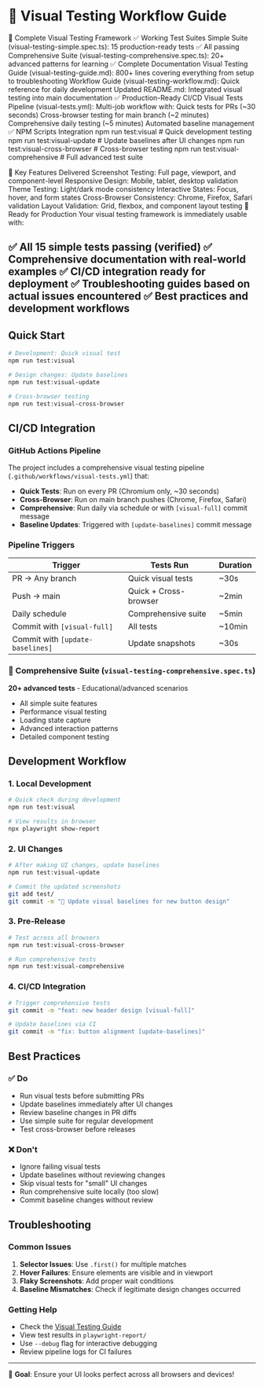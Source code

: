# 🎨 Visual Testing Workflow Guide
🎨 Complete Visual Testing Framework
✅ Working Test Suites
Simple Suite (visual-testing-simple.spec.ts): 15 production-ready tests ✅ All passing
Comprehensive Suite (visual-testing-comprehensive.spec.ts): 20+ advanced patterns for learning
✅ Complete Documentation
Visual Testing Guide (visual-testing-guide.md): 800+ lines covering everything from setup to troubleshooting
Workflow Guide (visual-testing-workflow.md): Quick reference for daily development
Updated README.md: Integrated visual testing into main documentation
✅ Production-Ready CI/CD
Visual Tests Pipeline (visual-tests.yml): Multi-job workflow with:
Quick tests for PRs (~30 seconds)
Cross-browser testing for main branch (~2 minutes)
Comprehensive daily testing (~5 minutes)
Automated baseline management
✅ NPM Scripts Integration
npm run test:visual                    # Quick development testing
npm run test:visual-update            # Update baselines after UI changes
npm run test:visual-cross-browser     # Cross-browser testing
npm run test:visual-comprehensive     # Full advanced test suite

🎯 Key Features Delivered
Screenshot Testing: Full page, viewport, and component-level
Responsive Design: Mobile, tablet, desktop validation
Theme Testing: Light/dark mode consistency
Interactive States: Focus, hover, and form states
Cross-Browser Consistency: Chrome, Firefox, Safari validation
Layout Validation: Grid, flexbox, and component layout testing
🚀 Ready for Production
Your visual testing framework is immediately usable with:

✅ All 15 simple tests passing (verified)
✅ Comprehensive documentation with real-world examples
✅ CI/CD integration ready for deployment
✅ Troubleshooting guides based on actual issues encountered
✅ Best practices and development workflows
------------------
## Quick Start

```bash
# Development: Quick visual test
npm run test:visual

# Design changes: Update baselines
npm run test:visual-update

# Cross-browser testing
npm run test:visual-cross-browser
```

## CI/CD Integration

### GitHub Actions Pipeline
The project includes a comprehensive visual testing pipeline (`.github/workflows/visual-tests.yml`) that:

- **Quick Tests**: Run on every PR (Chromium only, ~30 seconds)
- **Cross-Browser**: Run on main branch pushes (Chrome, Firefox, Safari)
- **Comprehensive**: Run daily via schedule or with `[visual-full]` commit message
- **Baseline Updates**: Triggered with `[update-baselines]` commit message

### Pipeline Triggers

| Trigger | Tests Run | Duration |
|---------|-----------|----------|
| PR → Any branch | Quick visual tests | ~30s |
| Push → main | Quick + Cross-browser | ~2min |
| Daily schedule | Comprehensive suite | ~5min |
| Commit with `[visual-full]` | All tests | ~10min |
| Commit with `[update-baselines]` | Update snapshots | ~30s |


### 🔬 Comprehensive Suite (`visual-testing-comprehensive.spec.ts`) 
**20+ advanced tests** - Educational/advanced scenarios
- All simple suite features
- Performance visual testing
- Loading state capture
- Advanced interaction patterns
- Detailed component testing

## Development Workflow

### 1. Local Development
```bash
# Quick check during development
npm run test:visual

# View results in browser
npx playwright show-report
```

### 2. UI Changes
```bash
# After making UI changes, update baselines
npm run test:visual-update

# Commit the updated screenshots
git add test/
git commit -m "🎨 Update visual baselines for new button design"
```

### 3. Pre-Release
```bash
# Test across all browsers
npm run test:visual-cross-browser

# Run comprehensive tests
npm run test:visual-comprehensive
```

### 4. CI/CD Integration
```bash
# Trigger comprehensive tests
git commit -m "feat: new header design [visual-full]"

# Update baselines via CI
git commit -m "fix: button alignment [update-baselines]"
```

## Best Practices

### ✅ Do
- Run visual tests before submitting PRs
- Update baselines immediately after UI changes
- Review baseline changes in PR diffs
- Use simple suite for regular development
- Test cross-browser before releases

### ❌ Don't
- Ignore failing visual tests
- Update baselines without reviewing changes
- Skip visual tests for "small" UI changes
- Run comprehensive suite locally (too slow)
- Commit baseline changes without review

## Troubleshooting

### Common Issues
1. **Selector Issues**: Use `.first()` for multiple matches
2. **Hover Failures**: Ensure elements are visible and in viewport
3. **Flaky Screenshots**: Add proper wait conditions
4. **Baseline Mismatches**: Check if legitimate design changes occurred

### Getting Help
- Check the [Visual Testing Guide](./visual-testing-guide.md)
- View test results in `playwright-report/`
- Use `--debug` flag for interactive debugging
- Review pipeline logs for CI failures

---

🎯 **Goal**: Ensure your UI looks perfect across all browsers and devices!